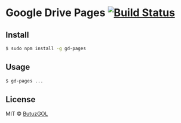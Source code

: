 # Google Drive Pages [![Build Status](https://travis-ci.org/ButuzGOL/gd-pages.svg?branch=master)](https://travis-ci.org/ButuzGOL/gd-pages)

## Install

```sh
$ sudo npm install -g gd-pages
```

## Usage

```sh
$ gd-pages ...

```

## License

MIT © [ButuzGOL](https://butuzgol.github.io)
